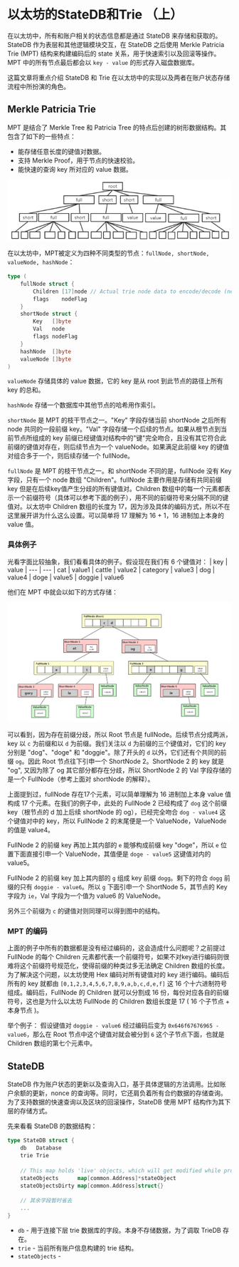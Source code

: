 # **以太坊的StateDB和Trie （上）**

在以太坊中，所有和账户相关的状态信息都是通过 StateDB 来存储和获取的。StateDB 作为表层和其他逻辑模块交互，在 StateDB 之后使用 Merkle Patricia Trie (MPT) 结构来构建编码后的 state 关系，用于快速索引以及回滚等操作。MPT 中的所有节点最后都会以 `key - value` 的形式存入磁盘数据库。

这篇文章将重点介绍 StateDB 和 Trie 在以太坊中的实现以及两者在账户状态存储流程中所扮演的角色。

## **Merkle Patricia Trie**

MPT 是结合了 Merkle Tree 和 Patricia Tree 的特点后创建的树形数据结构。其包含了如下的一些特点：
- 能存储任意长度的键值对数据。
- 支持 Merkle Proof，用于节点的快速校验。
- 能快速的查询 key 所对应的 value 数据。

![mpt](https://github.com/heeeeeng/my_docs/blob/master/statedb_and_trie/mpt.png?raw=true)

在以太坊中，MPT被定义为四种不同类型的节点：`fullNode, shortNode, valueNode, hashNode`：
```go
type (
    fullNode struct {
        Children [17]node // Actual trie node data to encode/decode (needs custom encoder)
        flags    nodeFlag
    }
    shortNode struct {
        Key   []byte
        Val   node
        flags nodeFlag
    }
    hashNode  []byte
    valueNode []byte
)
```
`valueNode` 存储具体的 value 数据，它的 key 是从 root 到此节点的路径上所有 key 的总和。

`hashNode` 存储一个数据库中其他节点的哈希用作索引。

`shortNode` 是 MPT 的枝干节点之一。"Key" 字段存储当前 shortNode 之后所有 node 共同的一段前缀 key。"Val" 字段存储一个后续的节点。如果从根节点到当前节点所组成的 key 前缀已经键值对结构中的"键"完全吻合，且没有其它符合此前缀的键值对存在，则后续节点为一个 valueNode。如果满足此前缀 key 的键值对组合多于一个，则后续存储一个 fullNode。

`fullNode` 是 MPT 的枝干节点之一。和 shortNode 不同的是，fullNode 没有 Key 字段，只有一个 node 数组 "Children"。fullNode 主要作用是存储有共同前缀 key 但是在后续key值产生分歧的所有键值对。Children 数组中的每一个元素都表示一个前缀符号（具体可以参考下面的例子），用不同的前缀符号来分隔不同的键值对。以太坊中 Children 数组的长度为 17，因为涉及具体的编码方式，所以不在这里展开讲为什么这么设置。可以简单将 17 理解为 16 + 1，16 进制加上本身的 value 值。

### **具体例子**
光看字面比较抽象，我们看看具体的例子。假设现在我们有 6 个键值对：
| key | value
| --- | --- 
| cat | value1
| cattle | value2
| category | value3
| dog | value4
| doge | value5
| doggie | value6

他们在 MPT 中就会以如下的方式存储：

![mpt example](https://github.com/heeeeeng/my_docs/blob/master/statedb_and_trie/trie%20example.jpg?raw=true)

可以看到，因为存在前缀分歧，所以 Root 节点是 fullNode。后续节点分成两派，key 以 `c` 为前缀和以 `d` 为前缀。我们关注以 `d` 为前缀的三个键值对，它们的 key 分别是 "dog"、"doge" 和 "doggie"。除了开头的 `d` 以外，它们还有个共同的前缀 `og`。因此 Root 节点往下引申一个 ShortNode 2。ShortNode 2 的 key 就是 "og", 又因为除了 og 其它部分都存在分歧，所以 ShortNode 2 的 Val 字段存储的是一个 FullNode（参考上面对 shortNode 的解释）。

上面提到过，fullNode 存在17个元素，可以简单理解为 16 进制加上本身 value 值构成 17 个元素。在我们的例子中，此处的 FullNode 2 已经构成了 `dog` 这个前缀 key（根节点的 d 加上后续 shortNode 的 og），已经完全吻合 `dog - value4` 这个键值对中的 key，所以 FullNode 2 的末尾便是一个 ValueNode，ValueNode 的值是 value4。

FullNode 2 的前缀 key 再加上其内部的 `e` 能够构成前缀 key "doge"，所以 `e` 位置下面直接引申一个 ValueNode，其值便是 `doge - value5` 这键值对内的 value5。

FullNode 2 的前缀 key 加上其内部的 `g` 组成 key 前缀 `dogg`。剩下的符合 `dogg` 前缀的只有 `doggie - value6`。所以 `g` 下面引申一个 ShortNode 5，其节点的 Key 字段为 `ie`，Val 字段为一个值为 value6 的 ValueNode。

另外三个前缀为 `c` 的键值对则同理可以得到图中的结构。

### **MPT 的编码**

上面的例子中所有的数据都是没有经过编码的，这会造成什么问题呢？之前提过 FullNode 的每个 Children 元素都代表一个前缀符号，如果不对key进行编码则很难将这个前缀符号规范化，使得前缀的种类过多无法确定 Children 数组的长度。为了解决这个问题，以太坊使用 Hex 编码对所有键值对的 key 进行编码。编码后所有的 key 就都由 `[0,1,2,3,4,5,6,7,8,9,a,b,c,d,e,f]` 这 16 个十六进制符号组成。编码后，FullNode 的 Children 就可以分割成 16 份，每份对应各自的前缀符号，这也是为什么以太坊 FullNode 的 Children 数组长度是 17 ( 16 个子节点 + 本身节点 )。

举个例子：
假设键值对 `doggie - value6` 经过编码后变为 `0x646f67676965 - value6`，那么在 Root 节点中这个键值对就会被分到 `6` 这个子节点下面，也就是 Children 数组的第七个元素中。

## **StateDB**

StateDB 作为账户状态的更新以及查询入口，基于具体逻辑的方法调用。比如账户余额的更新，nonce 的查询等。同时，它还肩负着所有合约数据的存储查询。为了支持数据的快速查询以及区块的回滚操作，StateDB 使用 MPT 结构作为其下层的存储方式。

先来看看 StateDB 的数据结构：
```go
type StateDB struct {
    db   Database
    trie Trie

    // This map holds 'live' objects, which will get modified while processing a state transition.
    stateObjects      map[common.Address]*stateObject
    stateObjectsDirty map[common.Address]struct{}

    // 其余字段暂时省去
    ...
}
```

- `db` - 用于连接下层 trie 数据库的字段。本身不存储数据，为了调取 TrieDB 存在。
- `trie` - 当前所有账户信息构建的 trie 结构。
- `stateObjects` - 



